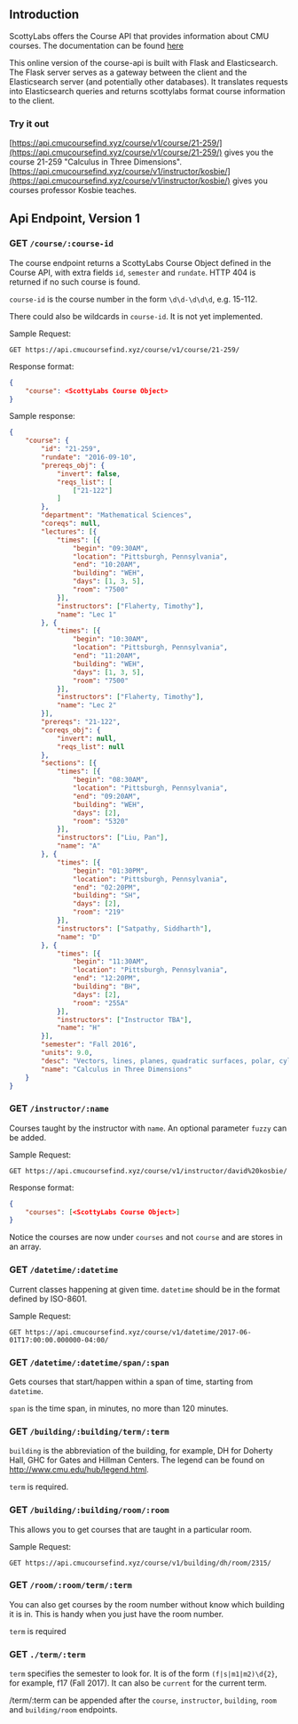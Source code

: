 
## Introduction

ScottyLabs offers the Course API that provides information about CMU courses.
The documentation can be found [here](https://github.com/ScottyLabs/course-api)

This online version of the course-api is built with Flask and Elasticsearch.
The Flask server serves as a gateway between the client and the Elasticsearch
server (and potentially other databases). It translates requests into
Elasticsearch queries and returns scottylabs format course information to the
client.

### Try it out

[https://api.cmucoursefind.xyz/course/v1/course/21-259/](https://api.cmucoursefind.xyz/course/v1/course/21-259/) gives you the course
21-259 "Calculus in Three Dimensions".
[https://api.cmucoursefind.xyz/course/v1/instructor/kosbie/](https://api.cmucoursefind.xyz/course/v1/instructor/kosbie/) gives you courses
professor Kosbie teaches.


## Api Endpoint, Version 1

### GET `/course/:course-id`
The course endpoint returns a ScottyLabs Course Object defined in the Course
API, with extra fields `id`, `semester` and `rundate`. HTTP 404 is returned if
no such course is found.

`course-id` is the course number in the form `\d\d-\d\d\d`, e.g. 15-112.

There could also be wildcards in `course-id`. It is not yet implemented.

Sample Request:
```
GET https://api.cmucoursefind.xyz/course/v1/course/21-259/
```

Response format:
```json
{
    "course": <ScottyLabs Course Object>
}
```

Sample response:
```json
{
    "course": {
        "id": "21-259",
        "rundate": "2016-09-10",
        "prereqs_obj": {
            "invert": false,
            "reqs_list": [
                ["21-122"]
            ]
        },
        "department": "Mathematical Sciences",
        "coreqs": null,
        "lectures": [{
            "times": [{
                "begin": "09:30AM",
                "location": "Pittsburgh, Pennsylvania",
                "end": "10:20AM",
                "building": "WEH",
                "days": [1, 3, 5],
                "room": "7500"
            }],
            "instructors": ["Flaherty, Timothy"],
            "name": "Lec 1"
        }, {
            "times": [{
                "begin": "10:30AM",
                "location": "Pittsburgh, Pennsylvania",
                "end": "11:20AM",
                "building": "WEH",
                "days": [1, 3, 5],
                "room": "7500"
            }],
            "instructors": ["Flaherty, Timothy"],
            "name": "Lec 2"
        }],
        "prereqs": "21-122",
        "coreqs_obj": {
            "invert": null,
            "reqs_list": null
        },
        "sections": [{
            "times": [{
                "begin": "08:30AM",
                "location": "Pittsburgh, Pennsylvania",
                "end": "09:20AM",
                "building": "WEH",
                "days": [2],
                "room": "5320"
            }],
            "instructors": ["Liu, Pan"],
            "name": "A"
        }, {
            "times": [{
                "begin": "01:30PM",
                "location": "Pittsburgh, Pennsylvania",
                "end": "02:20PM",
                "building": "SH",
                "days": [2],
                "room": "219"
            }],
            "instructors": ["Satpathy, Siddharth"],
            "name": "D"
        }, {
            "times": [{
                "begin": "11:30AM",
                "location": "Pittsburgh, Pennsylvania",
                "end": "12:20PM",
                "building": "BH",
                "days": [2],
                "room": "255A"
            }],
            "instructors": ["Instructor TBA"],
            "name": "H"
        }],
        "semester": "Fall 2016",
        "units": 9.0,
        "desc": "Vectors, lines, planes, quadratic surfaces, polar, cylindrical and spherical coordinates, partial derivatives, directional derivatives, gradient, divergence, curl, chain rule, maximum-minimum problems, multiple integrals, parametric surfaces and curves, line integrals, surface integrals, Green-Gauss theorems. 3 hrs. lec., 1 hr. rec.",
        "name": "Calculus in Three Dimensions"
    }
}

```


### GET `/instructor/:name`
Courses taught by the instructor with `name`. An optional parameter `fuzzy` can
be added.

Sample Request:
```
GET https://api.cmucoursefind.xyz/course/v1/instructor/david%20kosbie/
```

Response format:
```json
{
    "courses": [<ScottyLabs Course Object>]
}
```
Notice the courses are now under `courses` and not `course` and are stores in
an array.


### GET `/datetime/:datetime`
Current classes happening at given time. `datetime` should be in the format
defined by ISO-8601.

Sample Request:
```
GET https://api.cmucoursefind.xyz/course/v1/datetime/2017-06-01T17:00:00.000000-04:00/
```


### GET `/datetime/:datetime/span/:span`
Gets courses that start/happen within a span of time, starting from `datetime`.

`span` is the time span, in minutes, no more than 120 minutes.


### GET `/building/:building/term/:term`
`building` is the abbreviation of the building, for example, DH for Doherty
Hall, GHC for Gates and Hillman Centers. The legend can be found on
http://www.cmu.edu/hub/legend.html.

`term` is required.


### GET `/building/:building/room/:room`
This allows you to get courses that are taught in a particular room.

Sample Request:
```
GET https://api.cmucoursefind.xyz/course/v1/building/dh/room/2315/
```


### GET `/room/:room/term/:term`

You can also get courses by the room number without know which building it is
in. This is handy when you just have the room number.

`term` is required


### GET `./term/:term`

`term` specifies the semester to look for. It is of the form `(f|s|m1|m2)\d{2}`,
for example, f17 (Fall 2017). It can also be `current` for the current term.

/term/:term can be appended after the `course`, `instructor`, `building`,
`room` and `building/room` endpoints.
